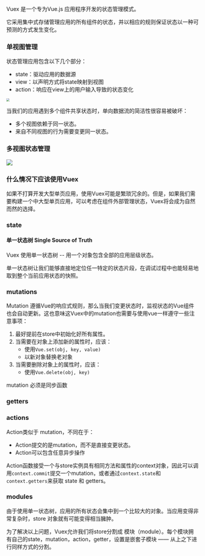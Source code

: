 Vuex 是一个专为Vue.js 应用程序开发的状态管理模式。

它采用集中式存储管理应用的所有组件的状态，并以相应的规则保证状态以一种可预测的方式发生变化。

### 单视图管理

状态管理应用包含以下几个部分：

- state：驱动应用的数据源
- view：以声明方式将state映射到视图
- action：响应在view上的用户输入导致的状态变化

<img src="https://v3.vuex.vuejs.org/flow.png" style="zoom: 50%;" />

当我们的应用遇到多个组件共享状态时，单向数据流的简洁性很容易被破坏：

- 多个视图依赖于同一状态。
- 来自不同视图的行为需要变更同一状态。



### 多视图状态管理

<img src="https://v3.vuex.vuejs.org/vuex.png">



### 什么情况下应该使用Vuex

如果不打算开发大型单页应用，使用Vuex可能是繁琐冗余的。但是，如果我们需要构建一个中大型单页应用，可以考虑在组件外部管理状态，Vuex将会成为自然而然的选择。



### state

#### 单一状态树  Single Source of Truth

Vuex 使用单一状态树 -- 用一个对象包含全部的应用层级状态。

单一状态树让我们能够直接地定位任一特定的状态片段，在调试过程中也能轻易地取到整个当前应用状态的快照。

### mutations

Mutation 遵循Vue的响应式规则，那么当我们变更状态时，监视状态的Vue组件也会自动更新。这也意味这Vuex中的mutation也需要与使用vue一样遵守一些注意事项：

1. 最好提前在store中初始化好所有属性。
2. 当需要在对象上添加新的属性时，应该：
   - 使用<code>Vue.set(obj, key, value)</code>
   - 以新对象替换老对象
3. 当需要删除对象上的属性时，应该：
   - 使用<code>Vue.delete(obj, key)</code>

mutation 必须是同步函数

### getters



### actions

Action类似于 mutation，不同在于：

- Action提交的是mutation，而不是直接变更状态。
- Action可以包含任意异步操作

Action函数接受一个与store实例具有相同方法和属性的context对象，因此可以调用<code>context.commit</code>提交一个mutation，或者通过<code>context.state</code>和<code>context.getters</code>来获取 state 和 getters。

### modules

由于使用单一状态树，应用的所有状态会集中到一个比较大的对象。当应用变得非常复杂时，store 对象就有可能变得相当臃肿。

为了解决以上问题，Vuex允许我们将store分割成 模块（module）。每个模块拥有自己的state，mutation，action，getter，设置是嵌套子模块 —— 从上之下进行同样方式的分割。

